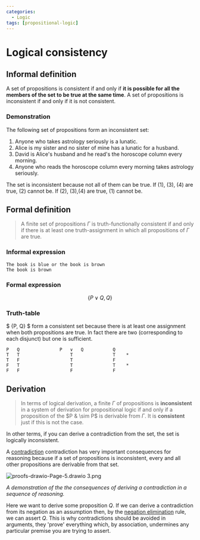 ```yaml
---
categories:
  - Logic
tags: [propositional-logic]
---
```


# Logical consistency

## Informal definition

A set of propositions is consistent if and only if **it is possible for all the members of the set to be true at the same time**. A set of propositions is inconsistent if and only if it is not consistent.

### Demonstration

The following set of propositions form an inconsistent set:

1. Anyone who takes astrology seriously is a lunatic.
2. Alice is my sister and no sister of mine has a lunatic for a husband.
3. David is Alice's husband and he read's the horoscope column every morning.
4. Anyone who reads the horoscope column every morning takes astrology seriously.

The set is inconsistent because not all of them can be true. If (1), (3), (4) are true, (2) cannot be. If (2), (3),(4) are true, (1) cannot be.

## Formal definition

> A finite set of propositions $\Gamma$ is truth-functionally consistent if and only if there is at least one truth-assignment in which all propositions of $\Gamma$ are true.

### Informal expression

```
The book is blue or the book is brown
The book is brown
```

### Formal expression

$$
\{P \lor Q, Q\}
$$

### Truth-table

$ \{P, Q\} $ form a consistent set because there is at least one assignment when both propositions are true. In fact there are two (corresponding to each disjunct) but one is sufficient.

```
P	Q				P	∨	Q	        Q
T	T					T		        T    *
T	F					T		        F
F	T					T		        T    *
F	F					F               F
```

## Derivation

> In terms of logical derivation, a finite $\Gamma$ of propositions is **inconsistent** in a system of derivation for propositional logic if and only if a proposition of the $P & \sim P$ is derivable from $\Gamma$. It is **consistent** just if this is not the case.

In other terms, if you can derive a contradiction from the set, the set is logically inconsistent.

A [contradiction](Logical%20truth%20and%20falsity.md#logical-falsity) contradiction has very important consequences for reasoning because if a set of propositions is inconsistent, every and all other propositions are derivable from that set.

![proofs-drawio-Page-5.drawio 3.png](../img/proofs-drawio-Page-5.drawio%203.png)

_A demonstration of the the consequences of deriving a contradiction in a sequence of reasoning._

Here we want to derive some proposition $Q$. If we can derive a contradiction from its negation as an assumption then, by the [negation elimination](Negation%20Elimination.md) rule, we can assert $Q$. This is why contradictions should be avoided in arguments, they 'prove' everything which, by association, undermines any particular premise you are trying to assert.

